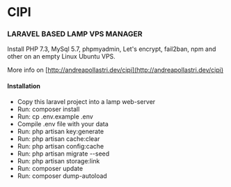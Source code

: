 # CIPI
### LARAVEL BASED LAMP VPS MANAGER
Install PHP 7.3, MySql 5.7, phpmyadmin, Let's encrypt, fail2ban, npm and other on an empty Linux Ubuntu VPS.

More info on [http://andreapollastri.dev/cipi](http://andreapollastri.dev/cipi)

#### Installation
- Copy this laravel project into a lamp web-server
- Run: composer install
- Run: cp .env.example .env
- Compile .env file with your data
- Run: php artisan key:generate
- Run: php artisan cache:clear
- Run: php artisan config:cache
- Run: php artisan migrate --seed
- Run: php artisan storage:link
- Run: composer update
- Run: composer dump-autoload
